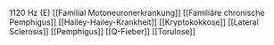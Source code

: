 1120 Hz (E)
[[Familial Motoneuronerkrankung]]
[[Familiäre chronische Pemphigus]]
[[Hailey-Hailey-Krankheit]]
[[Kryptokokkose]]
[[Lateral Sclerosis]]
[[Pemphigus]]
[[Q-Fieber]]
[[Torulose]]